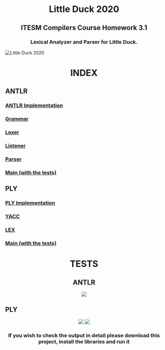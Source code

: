 <h1 align = "center"> Little Duck 2020 </h2>
<h2 align = "center"> ITESM Compilers Course Homework 3.1 </h2>
<h3 align = "center"> Lexical Analyzer and Parser for Little Duck. </h3>

![Little Duck 2020](https://i.imgur.com/mLCu1CY.png)

<h1 align = "center"> INDEX </h1>
<h2> ANTLR </h2>
<h3> <a href = "https://github.com/Jobegiar99/littleDuck2020/tree/main/ANTLR"> ANTLR Implementation </a> </h3>
<h3> <a href = "https://github.com/Jobegiar99/littleDuck2020/blob/main/ANTLR/littleDuck.g4"> Grammar </a> </h3>
<h3> <a href = "https://github.com/Jobegiar99/littleDuck2020/blob/main/ANTLR/littleDuckLexer.py"> Lexer </a> </h3>
<h3> <a href = "https://github.com/Jobegiar99/littleDuck2020/blob/main/ANTLR/littleDuckListener.py"> Listener </a> </h3>
<h3> <a href = "https://github.com/Jobegiar99/littleDuck2020/blob/main/ANTLR/littleDuckParser.py"> Parser </a> </h3>
<h3> <a href = "https://github.com/Jobegiar99/littleDuck2020/blob/main/ANTLR/main.py"> Main (with the tests) </a> </h3>

<h2> PLY </h2>
<h3> <a href = "https://github.com/Jobegiar99/littleDuck2020/tree/main/PLY"> PLY Implementation </a> </h3>
<h3> <a href = "https://github.com/Jobegiar99/littleDuck2020/blob/main/PLY/myYacc.py"> YACC </a> </h3>
<h3> <a href = "https://github.com/Jobegiar99/littleDuck2020/blob/main/PLY/myLex.py"> LEX </a> </h3>
<h3> <a href = "https://github.com/Jobegiar99/littleDuck2020/blob/main/PLY/main.py"> Main (with the tests) </a> </h3>

<h1 align = "center"> TESTS </h1>
<h2 align = "center"> ANTLR </h2>
<div align = "center">
  <img src="https://i.imgur.com/FzehSd7.png">
</div>
<h2> PLY </h2>
<div align = "center">
<img src = "https://i.imgur.com/voGGwpR.png">
<img src = "https://i.imgur.com/X8Xh5Yn.png">
  <br>
  <h3> If you wish to check the output in detail please download this project, install the libraries and run it </h3>
</div>




